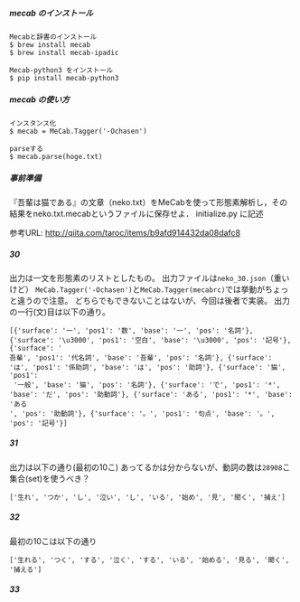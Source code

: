 ##### mecab のインストール
```
Mecabと辞書のインストール
$ brew install mecab
$ brew install mecab-ipadic

Mecab-python3 をインストール
$ pip install mecab-python3
```

##### mecab の使い方
```
インスタンス化
$ mecab = MeCab.Tagger('-Ochasen')

parseする
$ mecab.parse(hoge.txt)
```


##### 事前準備
『吾輩は猫である』の文章（neko.txt）をMeCabを使って形態素解析し，その結果をneko.txt.mecabというファイルに保存せよ．
initialize.py に記述

参考URL: http://qiita.com/taroc/items/b9afd914432da08dafc8


##### 30
出力は一文を形態素のリストとしたもの。
出力ファイルは`neko_30.json`（重いけど）
`MeCab.Tagger('-Ochasen')`と`MeCab.Tagger(mecabrc)`では挙動がちょっと違うので注意。
どちらでもできないことはないが、今回は後者で実装。
出力の一行(文)目は以下の通り。
```
[{'surface': '一', 'pos1': '数', 'base': '一', 'pos': '名詞'}, {'surface': '\u3000', 'pos1': '空白', 'base': '\u3000', 'pos': '記号'}, {'surface': '
吾輩', 'pos1': '代名詞', 'base': '吾輩', 'pos': '名詞'}, {'surface': 'は', 'pos1': '係助詞', 'base': 'は', 'pos': '助詞'}, {'surface': '猫', 'pos1':
 '一般', 'base': '猫', 'pos': '名詞'}, {'surface': 'で', 'pos1': '*', 'base': 'だ', 'pos': '助動詞'}, {'surface': 'ある', 'pos1': '*', 'base': 'ある
', 'pos': '助動詞'}, {'surface': '。', 'pos1': '句点', 'base': '。', 'pos': '記号'}]
```

##### 31
出力は以下の通り(最初の10こ)
あってるかは分からないが、動詞の数は`28908`こ
集合(set)を使うべき？
```
['生れ', 'つか', 'し', '泣い', 'し', 'いる', '始め', '見', '聞く', '捕え']
```


##### 32
最初の10こは以下の通り
```
['生れる', 'つく', 'する', '泣く', 'する', 'いる', '始める', '見る', '聞く', '捕える']
```

##### 33
